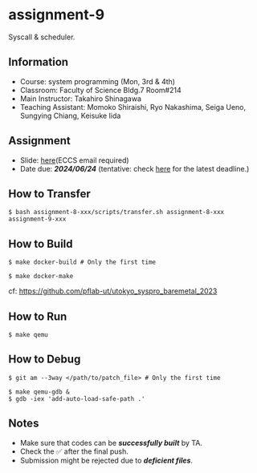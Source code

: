 # assignment-9

Syscall & scheduler.

## Information

- Course: system programming (Mon, 3rd & 4th)
- Classroom: Faculty of Science Bldg.7 Room#214
- Main Instructor: Takahiro Shinagawa
- Teaching Assistant: Momoko Shiraishi, Ryo Nakashima, Seiga Ueno, Sungying Chiang, Keisuke Iida

## Assignment

- Slide: [here](https://drive.google.com/drive/folders/183djJIkGVDYmz3njkCCW2-0ZPv032fsU?usp=sharing)(ECCS email required) 
- Date due: ***2024/06/24*** (tentative: check [here](https://github.com/ut-syspro-admin-24/assignment-9) for the latest deadline.)

## How to Transfer

```
$ bash assignment-8-xxx/scripts/transfer.sh assignment-8-xxx assignment-9-xxx
```

## How to Build

```
$ make docker-build # Only the first time

$ make docker-make
```

cf: https://github.com/pflab-ut/utokyo_syspro_baremetal_2023

## How to Run

```
$ make qemu
```

## How to Debug

```
$ git am --3way </path/to/patch_file> # Only the first time

$ make qemu-gdb &
$ gdb -iex 'add-auto-load-safe-path .'
```

## Notes

- Make sure that codes can be ***successfully built*** by TA.
- Check the ✅ after the final push.
- Submission might be rejected due to ***deficient files***.
